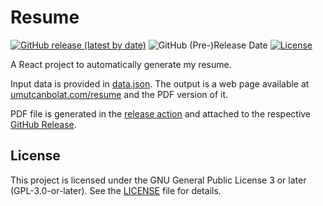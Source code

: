 # Resume

[![GitHub release (latest by date)](https://img.shields.io/github/v/release/umutcanbolat/resume?label=latest%20release&logo=github&style=flat-square)](https://github.com/umutcanbolat/resume/releases/latest)
![GitHub (Pre-)Release Date](https://img.shields.io/github/release-date-pre/umutcanbolat/resume?color=light-green&label=Latest%20Update&logo=Adobe%20Acrobat%20Reader&style=flat-square)
[![License](https://img.shields.io/github/license/umutcanbolat/resume?logoColor=white&logo=gnu&style=flat-square)](LICENSE)

A React project to automatically generate my resume.

Input data is provided in [data.json](src/static/data.json). The output is a web page available at [umutcanbolat.com/resume](https://www.umutcanbolat.com/resume) and the PDF version of it.

PDF file is generated in the [release action](https://github.com/umutcanbolat/resume/actions/workflows/release.yml) and attached to the respective [GitHub Release](https://github.com/umutcanbolat/resume/releases/latest).

## License

This project is licensed under the GNU General Public License 3 or later (GPL-3.0-or-later). See the [LICENSE](LICENSE) file for details.
